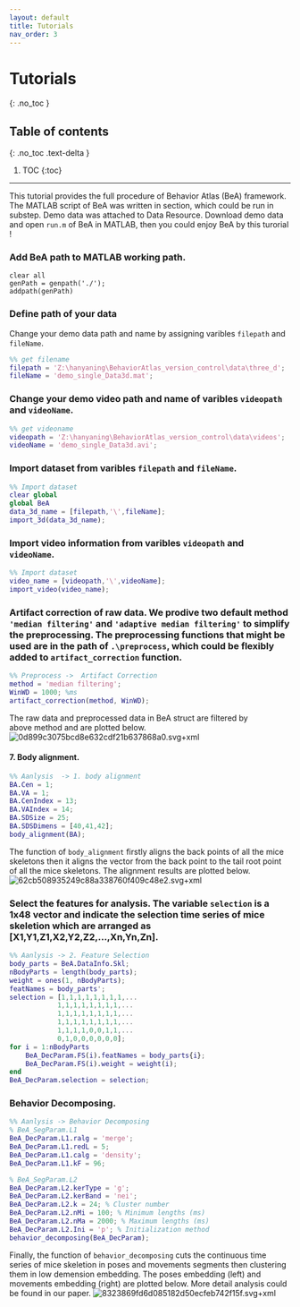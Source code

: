 ```yaml
---
layout: default
title: Tutorials
nav_order: 3
---
```


# Tutorials
{: .no_toc }

## Table of contents
{: .no_toc .text-delta }

1. TOC
{:toc}

---

This tutorial provides the full procedure of Behavior Atlas (BeA) framework. The MATLAB script of BeA was written in section, which could be run in substep. Demo data was attached to Data Resource. Download demo data and open `run.m` of BeA in MATLAB, then you could enjoy BeA by this turorial !

### Add BeA path to MATLAB working path.

``` 
clear all
genPath = genpath('./');
addpath(genPath)
```

### Define path of your data

Change your demo data path and name by assigning varibles ``filepath`` and ``fileName``.

``` MATLAB
%% get filename
filepath = 'Z:\hanyaning\BehaviorAtlas_version_control\data\three_d';
fileName = 'demo_single_Data3d.mat';
```

### Change your demo video path and name of varibles ``videopath`` and ``videoName``.

```MATLAB
%% get videoname
videopath = 'Z:\hanyaning\BehaviorAtlas_version_control\data\videos';
videoName = 'demo_single_Data3d.avi';
```

### Import dataset from varibles ``filepath`` and ``fileName``.

```MATLAB
%% Import dataset
clear global
global BeA
data_3d_name = [filepath,'\',fileName];
import_3d(data_3d_name);
```

### Import video information from varibles ``videopath`` and ``videoName``.

```MATLAB
%% Import dataset
video_name = [videopath,'\',videoName];
import_video(video_name);
```

### Artifact correction of raw data. We prodive two default method ``'median filtering'`` and ``'adaptive median filtering'``  to simplify the preprocessing. The preprocessing functions that might be used are in the path of ``.\preprocess``, which could be flexibly added to ``artifact_correction`` function.
```MATLAB
%% Preprocess ->  Artifact Correction
method = 'median filtering';
WinWD = 1000; %ms
artifact_correction(method, WinWD);
```

The raw data and preprocessed data in BeA struct are filtered by above method and are plotted below.  
![0d899c3075bcd8e632cdf21b637868a0.svg+xml](en-resource://database/521:0)

#### 7. Body alignment. 

```MATLAB
%% Aanlysis  -> 1. body alignment
BA.Cen = 1;
BA.VA = 1;
BA.CenIndex = 13;
BA.VAIndex = 14;
BA.SDSize = 25;
BA.SDSDimens = [40,41,42];
body_alignment(BA);
```

The function of ``body_alignment`` firstly aligns the back points of all the mice skeletons then it aligns the vector from the back point to the tail root point of all the mice skeletons. The alignment results are plotted below.
![62cb508935249c88a338760f409c48e2.svg+xml](en-resource://database/527:0)

###  Select the features for analysis. The variable ``selection``  is a 1x48 vector and indicate the selection time series of mice skeletion which are arranged as [X1,Y1,Z1,X2,Y2,Z2,...,Xn,Yn,Zn].

```MATLAB
%% Aanlysis -> 2. Feature Selection
body_parts = BeA.DataInfo.Skl;
nBodyParts = length(body_parts);
weight = ones(1, nBodyParts);
featNames = body_parts';
selection = [1,1,1,1,1,1,1,1,...
            1,1,1,1,1,1,1,1,...
            1,1,1,1,1,1,1,1,...
            1,1,1,1,1,1,1,1,...
            1,1,1,1,0,0,1,1,...
            0,1,0,0,0,0,0,0];
for i = 1:nBodyParts
    BeA_DecParam.FS(i).featNames = body_parts{i};
    BeA_DecParam.FS(i).weight = weight(i);
end
BeA_DecParam.selection = selection;
```
### Behavior Decomposing. 

``` MATLAB
%% Aanlysis -> Behavior Decomposing
% BeA_SegParam.L1
BeA_DecParam.L1.ralg = 'merge';
BeA_DecParam.L1.redL = 5;
BeA_DecParam.L1.calg = 'density';
BeA_DecParam.L1.kF = 96;

% BeA_SegParam.L2
BeA_DecParam.L2.kerType = 'g';
BeA_DecParam.L2.kerBand = 'nei';
BeA_DecParam.L2.k = 24; % Cluster number
BeA_DecParam.L2.nMi = 100; % Minimum lengths (ms)
BeA_DecParam.L2.nMa = 2000; % Maximum lengths (ms)
BeA_DecParam.L2.Ini = 'p'; % Initialization method
behavior_decomposing(BeA_DecParam);
```

Finally, the function of ``behavior_decomposing``  cuts the continuous time series of mice skeletion in poses and movements segments then clustering them in low demension embedding. The poses embedding (left) and movements embedding (right) are plotted below. More detail analysis could be found in our paper. 
![8323869fd6d085182d50ecfeb742f15f.svg+xml](en-resource://database/533:0)


